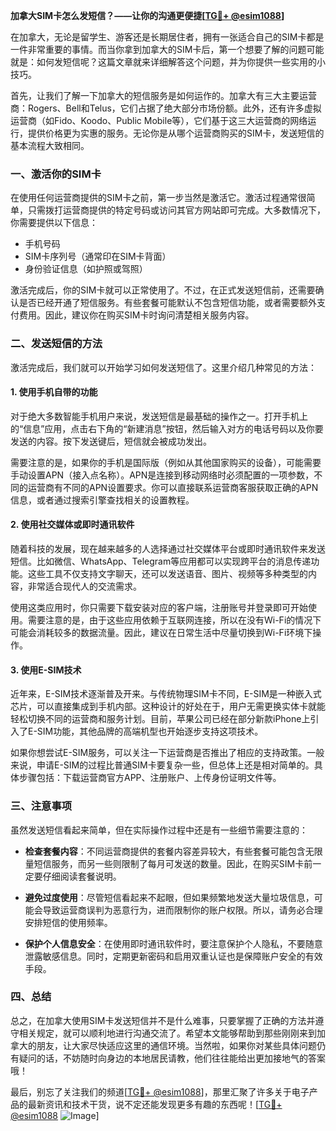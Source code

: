**加拿大SIM卡怎么发短信？——让你的沟通更便捷[[TG💪+ @esim1088](https://t.me/s/esim1088)]**

在加拿大，无论是留学生、游客还是长期居住者，拥有一张适合自己的SIM卡都是一件非常重要的事情。而当你拿到加拿大的SIM卡后，第一个想要了解的问题可能就是：如何发短信呢？这篇文章就来详细解答这个问题，并为你提供一些实用的小技巧。

首先，让我们了解一下加拿大的短信服务是如何运作的。加拿大有三大主要运营商：Rogers、Bell和Telus，它们占据了绝大部分市场份额。此外，还有许多虚拟运营商（如Fido、Koodo、Public Mobile等），它们基于这三大运营商的网络运行，提供价格更为实惠的服务。无论你是从哪个运营商购买的SIM卡，发送短信的基本流程大致相同。

### **一、激活你的SIM卡**

在使用任何运营商提供的SIM卡之前，第一步当然是激活它。激活过程通常很简单，只需拨打运营商提供的特定号码或访问其官方网站即可完成。大多数情况下，你需要提供以下信息：

- 手机号码
- SIM卡序列号（通常印在SIM卡背面）
- 身份验证信息（如护照或驾照）

激活完成后，你的SIM卡就可以正常使用了。不过，在正式发送短信前，还需要确认是否已经开通了短信服务。有些套餐可能默认不包含短信功能，或者需要额外支付费用。因此，建议你在购买SIM卡时询问清楚相关服务内容。

### **二、发送短信的方法**

激活完成后，我们就可以开始学习如何发送短信了。这里介绍几种常见的方法：

#### **1. 使用手机自带的功能**

对于绝大多数智能手机用户来说，发送短信是最基础的操作之一。打开手机上的“信息”应用，点击右下角的“新建消息”按钮，然后输入对方的电话号码以及你要发送的内容。按下发送键后，短信就会被成功发出。

需要注意的是，如果你的手机是国际版（例如从其他国家购买的设备），可能需要手动设置APN（接入点名称）。APN是连接到移动网络时必须配置的一项参数，不同的运营商有不同的APN设置要求。你可以直接联系运营商客服获取正确的APN信息，或者通过搜索引擎查找相关的设置教程。

#### **2. 使用社交媒体或即时通讯软件**

随着科技的发展，现在越来越多的人选择通过社交媒体平台或即时通讯软件来发送短信。比如微信、WhatsApp、Telegram等应用都可以实现跨平台的消息传递功能。这些工具不仅支持文字聊天，还可以发送语音、图片、视频等多种类型的内容，非常适合现代人的交流需求。

使用这类应用时，你只需要下载安装对应的客户端，注册账号并登录即可开始使用。需要注意的是，由于这些应用依赖于互联网连接，所以在没有Wi-Fi的情况下可能会消耗较多的数据流量。因此，建议在日常生活中尽量切换到Wi-Fi环境下操作。

#### **3. 使用E-SIM技术**

近年来，E-SIM技术逐渐普及开来。与传统物理SIM卡不同，E-SIM是一种嵌入式芯片，可以直接集成到手机内部。这种设计的好处在于，用户无需更换实体卡就能轻松切换不同的运营商和服务计划。目前，苹果公司已经在部分新款iPhone上引入了E-SIM功能，其他品牌的高端机型也开始逐步支持这项技术。

如果你想尝试E-SIM服务，可以关注一下运营商是否推出了相应的支持政策。一般来说，申请E-SIM的过程比普通SIM卡要复杂一些，但总体上还是相对简单的。具体步骤包括：下载运营商官方APP、注册账户、上传身份证明文件等。

### **三、注意事项**

虽然发送短信看起来简单，但在实际操作过程中还是有一些细节需要注意的：

- **检查套餐内容**：不同运营商提供的套餐内容差异较大，有些套餐可能包含无限量短信服务，而另一些则限制了每月可发送的数量。因此，在购买SIM卡前一定要仔细阅读套餐说明。
  
- **避免过度使用**：尽管短信看起来不起眼，但如果频繁地发送大量垃圾信息，可能会导致运营商误判为恶意行为，进而限制你的账户权限。所以，请务必合理安排短信的使用频率。

- **保护个人信息安全**：在使用即时通讯软件时，要注意保护个人隐私，不要随意泄露敏感信息。同时，定期更新密码和启用双重认证也是保障账户安全的有效手段。

### **四、总结**

总之，在加拿大使用SIM卡发送短信并不是什么难事，只要掌握了正确的方法并遵守相关规定，就可以顺利地进行沟通交流了。希望本文能够帮助到那些刚刚来到加拿大的朋友，让大家尽快适应这里的通信环境。当然啦，如果你对某些具体问题仍有疑问的话，不妨随时向身边的本地居民请教，他们往往能给出更加接地气的答案哦！

最后，别忘了关注我们的频道[[TG💪+ @esim1088](https://t.me/s/esim1088)]，那里汇聚了许多关于电子产品的最新资讯和技术干货，说不定还能发现更多有趣的东西呢！[[TG💪+ @esim1088](https://t.me/s/esim1088) ![Image](https://i.postimg.cc/4NQfJmqS/Snipaste-2025-05-13-00-14-12.png)]